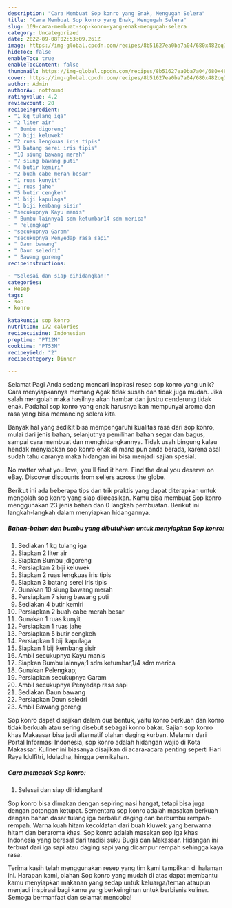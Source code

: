 ```yaml
---
description: "Cara Membuat Sop konro yang Enak, Mengugah Selera"
title: "Cara Membuat Sop konro yang Enak, Mengugah Selera"
slug: 169-cara-membuat-sop-konro-yang-enak-mengugah-selera
category: Uncategorized
date: 2022-09-08T02:53:09.261Z
image: https://img-global.cpcdn.com/recipes/8b51627ea0ba7a04/680x482cq70/sop-konro-foto-resep-utama.jpg
hideToc: false
enableToc: true
enableTocContent: false
thumbnail: https://img-global.cpcdn.com/recipes/8b51627ea0ba7a04/680x482cq70/sop-konro-foto-resep-utama.jpg
cover: https://img-global.cpcdn.com/recipes/8b51627ea0ba7a04/680x482cq70/sop-konro-foto-resep-utama.jpg
author: Admin
authorAv: notfound
ratingvalue: 4.2
reviewcount: 20
recipeingredient:
- "1 kg tulang iga"
- "2 liter air"
- " Bumbu digoreng"
- "2 biji keluwek"
- "2 ruas lengkuas iris tipis"
- "3 batang serei iris tipis"
- "10 siung bawang merah"
- "7 siung bawang puti"
- "4 butir kemiri"
- "2 buah cabe merah besar"
- "1 ruas kunyit"
- "1 ruas jahe"
- "5 butir cengkeh"
- "1 biji kapulaga"
- "1 biji kembang sisir"
- "secukupnya Kayu manis"
- " Bumbu lainnya1 sdm ketumbar14 sdm merica"
- " Pelengkap"
- "secukupnya Garam"
- "secukupnya Penyedap rasa sapi"
- " Daun bawang"
- " Daun seledri"
- " Bawang goreng"
recipeinstructions:

- "Selesai dan siap dihidangkan!"
categories:
- Resep
tags:
- sop
- konro

katakunci: sop konro 
nutrition: 172 calories
recipecuisine: Indonesian
preptime: "PT12M"
cooktime: "PT53M"
recipeyield: "2"
recipecategory: Dinner

---
```



Selamat Pagi Anda sedang mencari inspirasi resep sop konro yang unik? Cara menyiapkannya memang Agak tidak susah dan tidak juga mudah. Jika salah mengolah maka hasilnya akan hambar dan justru cenderung tidak enak. Padahal sop konro yang enak harusnya kan mempunyai aroma dan rasa yang bisa memancing selera kita.


Banyak hal yang sedikit bisa mempengaruhi kualitas rasa dari sop konro, mulai dari jenis bahan, selanjutnya pemilihan bahan segar dan bagus, sampai cara membuat dan menghidangkannya. Tidak usah bingung kalau hendak menyiapkan sop konro enak di mana pun anda berada, karena asal sudah tahu caranya maka hidangan ini bisa menjadi sajian spesial.

No matter what you love, you&#39;ll find it here. Find the deal you deserve on eBay. Discover discounts from sellers across the globe.


Berikut ini ada beberapa tips dan trik praktis yang dapat diterapkan untuk mengolah sop konro yang siap dikreasikan. Kamu bisa membuat Sop konro menggunakan 23 jenis bahan dan 0 langkah pembuatan. Berikut ini langkah-langkah dalam menyiapkan hidangannya.

<!--inarticleads1-->

##### Bahan-bahan dan bumbu yang dibutuhkan untuk menyiapkan Sop konro:

1. Sediakan 1 kg tulang iga
1. Siapkan 2 liter air
1. Siapkan  Bumbu ;digoreng
1. Persiapkan 2 biji keluwek
1. Siapkan 2 ruas lengkuas iris tipis
1. Siapkan 3 batang serei iris tipis
1. Gunakan 10 siung bawang merah
1. Persiapkan 7 siung bawang puti
1. Sediakan 4 butir kemiri
1. Persiapkan 2 buah cabe merah besar
1. Gunakan 1 ruas kunyit
1. Persiapkan 1 ruas jahe
1. Persiapkan 5 butir cengkeh
1. Persiapkan 1 biji kapulaga
1. Siapkan 1 biji kembang sisir
1. Ambil secukupnya Kayu manis
1. Siapkan  Bumbu lainnya;1 sdm ketumbar,1/4 sdm merica
1. Gunakan  Pelengkap;
1. Persiapkan secukupnya Garam
1. Ambil secukupnya Penyedap rasa sapi
1. Sediakan  Daun bawang
1. Persiapkan  Daun seledri
1. Ambil  Bawang goreng


Sop konro dapat disajikan dalam dua bentuk, yaitu konro berkuah dan konro tidak berkuah atau sering disebut sebagai konro bakar. Sajian sop konro khas Makaasar bisa jadi alternatif olahan daging kurban. Melansir dari Portal Informasi Indonesia, sop konro adalah hidangan wajib di Kota Makassar. Kuliner ini biasanya disajikan di acara-acara penting seperti Hari Raya Idulfitri, Iduladha, hingga pernikahan. 

<!--inarticleads2-->

##### Cara memasak Sop konro:


1. Selesai dan siap dihidangkan!

Sop konro bisa dimakan dengan sepiring nasi hangat, tetapi bisa juga dengan potongan ketupat. Sementara sop konro adalah masakan berkuah dengan bahan dasar tulang iga berbalut daging dan berbumbu rempah-rempah. Warna kuah hitam kecoklatan dari buah kluwek yang berwarna hitam dan beraroma khas. Sop konro adalah masakan sop iga khas Indonesia yang berasal dari tradisi suku Bugis dan Makassar. Hidangan ini terbuat dari iga sapi atau daging sapi yang dicampur rempah sehingga kaya rasa. 

Terima kasih telah menggunakan resep yang tim kami tampilkan di halaman ini. Harapan kami, olahan Sop konro yang mudah di atas dapat membantu kamu menyiapkan makanan yang sedap untuk keluarga/teman ataupun menjadi inspirasi bagi kamu yang berkeinginan untuk berbisnis kuliner. Semoga bermanfaat dan selamat mencoba!
